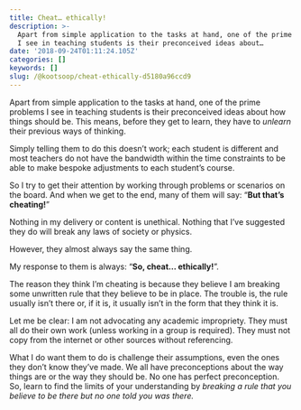 ```yaml
---
title: Cheat… ethically!
description: >-
  Apart from simple application to the tasks at hand, one of the prime problems
  I see in teaching students is their preconceived ideas about…
date: '2018-09-24T01:11:24.105Z'
categories: []
keywords: []
slug: /@kootsoop/cheat-ethically-d5180a96ccd9
---
```


Apart from simple application to the tasks at hand, one of the prime problems I see in teaching students is their preconceived ideas about how things should be. This means, before they get to learn, they have to _unlearn_ their previous ways of thinking.

Simply telling them to do this doesn’t work; each student is different and most teachers do not have the bandwidth within the time constraints to be able to make bespoke adjustments to each student’s course.

So I try to get their attention by working through problems or scenarios on the board. And when we get to the end, many of them will say: “**But that’s cheating!**”

Nothing in my delivery or content is unethical. Nothing that I’ve suggested they do will break any laws of society or physics.

However, they almost always say the same thing.

My response to them is always: “**So, cheat… ethically!**”.

The reason they think I’m cheating is because they believe I am breaking some unwritten rule that they believe to be in place. The trouble is, the rule usually isn’t there or, if it is, it usually isn’t in the form that they think it is.

Let me be clear: I am not advocating any academic impropriety. They must all do their own work (unless working in a group is required). They must not copy from the internet or other sources without referencing.

What I do want them to do is challenge their assumptions, even the ones they don’t know they’ve made. We all have preconceptions about the way things are or the way they should be. No one has perfect preconception. So, learn to find the limits of your understanding by _breaking a rule that you believe to be there but no one told you was there._